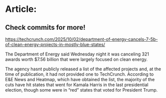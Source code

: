 # Article:

## Check commits for more!
https://techcrunch.com/2025/10/02/department-of-energy-cancels-7-5b-of-clean-energy-projects-in-mostly-blue-states/

The Department of Energy said Wednesday night it was canceling 321 awards worth $7.56 billion that were largely focused on clean energy.

The agency hasnt publicly released a list of the affected projects and, at the time of publication, it had not provided one to TechCrunch. According to E&E News and Heatmap, which have obtained the list, the majority of the cuts have hit states that went for Kamala Harris in the last presidential election, though some were in “red” states that voted for President Trump.